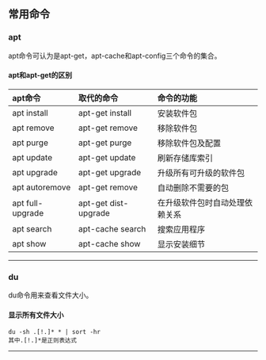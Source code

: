 ## 常用命令

### apt
apt命令可认为是apt-get，apt-cache和apt-config三个命令的集合。
#### apt和apt-get的区别
apt命令|取代的命令|命令的功能
:--|:--|:--
apt install|apt-get install|安装软件包
apt remove|apt-get remove|移除软件包
apt purge|apt-get purge|移除软件包及配置
apt update|apt-get update|刷新存储库索引
apt upgrade|apt-get upgrade|升级所有可升级的软件包
apt autoremove|apt-get remove|自动删除不需要的包
apt full-upgrade|apt-get dist-upgrade|在升级软件包时自动处理依赖关系
apt search|apt-cache search|搜索应用程序
apt show|apt-cache show|显示安装细节

***

### du
du命令用来查看文件大小。
#### 显示所有文件大小
```
du -sh .[!.]* * | sort -hr
其中.[!.]*是正则表达式
```
***
